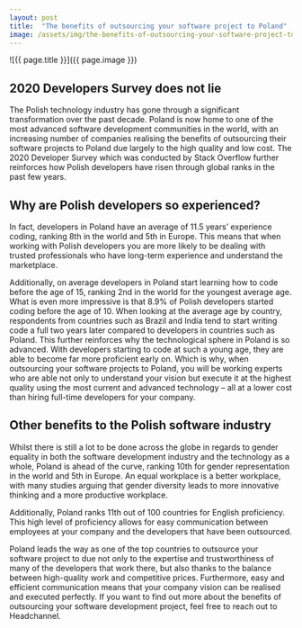 ```yaml
---
layout: post
title:  "The benefits of outsourcing your software project to Poland"
image: /assets/img/the-benefits-of-outsourcing-your-software-project-to-poland.jpg
---
```


![{{ page.title }}]({{ page.image }})

## 2020 Developers Survey does not lie
The Polish technology industry has gone through a significant transformation over the past decade. Poland is now home to one of the most advanced software development communities in the world, with an increasing number of companies realising the benefits of outsourcing their software projects to Poland due largely to the high quality and low cost. The 2020 Developer Survey which was conducted by Stack Overflow further reinforces how Polish developers have risen through global ranks in the past few years.

## Why are Polish developers so experienced?
In fact, developers in Poland have an average of 11.5 years’ experience coding, ranking 8th in the world and 5th in Europe. This means that when working with Polish developers you are more likely to be dealing with trusted professionals who have long-term experience and understand the marketplace.

Additionally, on average developers in Poland start learning how to code before the age of 15, ranking 2nd in the world for the youngest average age. What is even more impressive is that 8.9% of Polish developers started coding before the age of 10. When looking at the average age by country, respondents from countries such as Brazil and India tend to start writing code a full two years later compared to developers in countries such as Poland. This further reinforces why the technological sphere in Poland is so advanced. With developers starting to code at such a young age, they are able to become far more proficient early on. Which is why, when outsourcing your software projects to Poland, you will be working experts who are able not only to understand your vision but execute it at the highest quality using the most current and advanced technology – all at a lower cost than hiring full-time developers for your company.

## Other benefits to the Polish software industry
Whilst there is still a lot to be done across the globe in regards to gender equality in both the software development industry and the technology as a whole, Poland is ahead of the curve, ranking 10th for gender representation in the world and 5th in Europe. An equal workplace is a better workplace, with many studies arguing that gender diversity leads to more innovative thinking and a more productive workplace.

Additionally, Poland ranks 11th out of 100 countries for English proficiency. This high level of proficiency allows for easy communication between employees at your company and the developers that have been outsourced.

Poland leads the way as one of the top countries to outsource your software project to due not only to the expertise and trustworthiness of many of the developers that work there, but also thanks to the balance between high-quality work and competitive prices. Furthermore, easy and efficient communication means that your company vision can be realised and executed perfectly. If you want to find out more about the benefits of outsourcing your software development project, feel free to reach out to Headchannel.

